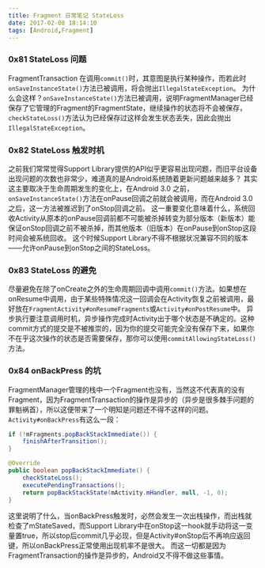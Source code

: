 ```yaml
---
title: Fragment 日常笔记 StateLoss
date: 2017-02-08 18:14:10
tags: [Android,Fragment]
---
```


### 0x81 StateLoss 问题

FragmentTransaction 在调用`commit()`时，其意图是执行某种操作，而若此时`onSaveInstanceState()`方法已被调用，将会抛出`IllegalStateException`。
为什么会这样？`onSaveInstanceState()`方法已被调用，说明FragmentManager已经保存了它管理的Fragment的FragmentState，继续操作的状态将不会被保存，`checkStateLoss()`方法认为已经保存过这样会发生状态丢失，因此会抛出`IllegalStateException`。

### 0x82 StateLoss 触发时机

之前我们常常觉得Support Library提供的API似乎更容易出现问题，而旧平台设备出现问题的次数也非常少，难道真的是Android系统随着更新问题越来越多？
其实这主要取决于生命周期发生的变化上，在Android 3.0 之前，`onSaveInstanceState()`方法在onPause回调之前就会被调用，而在Android 3.0 之后，这一方法被推迟到了onStop回调之前。
这一重要变化意味着什么，系统回收Activity从原本的onPause回调前都不可能被杀掉转变为部分版本（新版本）能保证onStop回调之前不被杀掉，而其他版本（旧版本）在onPause到onStop这段时间会被系统回收。
这个时候Support Library不得不根据状况兼容不同的版本——允许onPause到onStop之间的StateLoss。

<!--more-->

### 0x83 StateLoss 的避免

尽量避免在除了onCreate之外的生命周期回调中调用`commit()`方法。如果想在onResume中调用，由于某些特殊情况这一回调会在Activity恢复之前被调用，最好放在`FragmentActivity#onResumeFragments`或`Activity#onPostResume`中。
异步执行要注意调用时机，异步操作完成时Activity出于哪个状态是不确定的。这种commit方式的提交是不被推崇的，因为你的提交可能完全没有保存下来，如果你不在乎这次操作的状态是否需要保存，那你可以使用`commitAllowingStateLoss()`方法。

### 0x84 onBackPress 的坑

FragmentManager管理的栈中一个Fragment也没有，当然这不代表真的没有Fragment，因为FragmentTransaction的操作是异步的（异步是很多棘手问题的罪魁祸首），所以这便带来了一个明知是问题还不得不这样的问题。
`Activity#onBackPress`有这么一段：

```Java
if (!mFragments.popBackStackImmediate()) {
    finishAfterTransition();
}

@Override
public boolean popBackStackImmediate() {
    checkStateLoss();
    executePendingTransactions();
    return popBackStackState(mActivity.mHandler, null, -1, 0);
}
```

这里说明了什么，当onBackPress触发时，必然会发生一次出栈操作，而出栈就检查了mStateSaved，而Support Library中在onStop这一hook就手动将这一变量置true，所以stop后commit几乎必现，但是Activity#onStop后不再响应返回键，所以onBackPress正常使用出现机率不是很大。
而这一切都是因为FragmentTransaction的操作是异步的，Android又不得不做这些事情。
